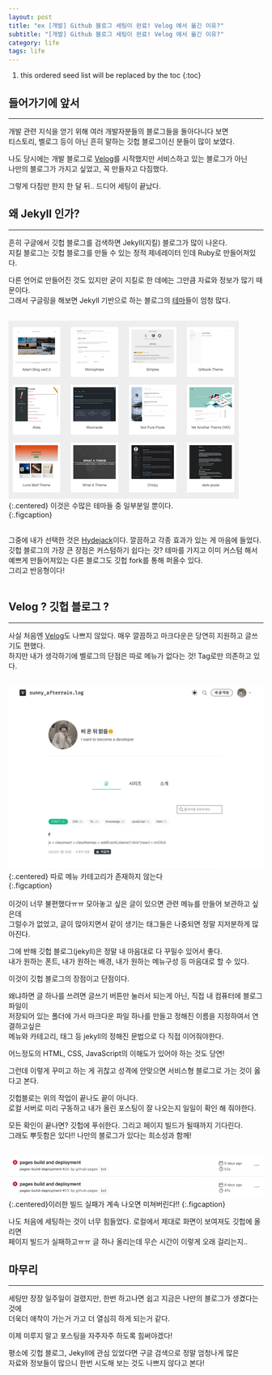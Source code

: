 ```yaml
---
layout: post
title: "ex [개발] Github 블로그 세팅이 완료! Velog 에서 옮긴 이유?"
subtitle: "[개발] Github 블로그 세팅이 완료! Velog 에서 옮긴 이유?"
category: life
tags: life
---
```


[테마]: http://jekyllthemes.org/
[velog]: https://velog.io/
[hydejack]: https://hydejack.com/

<!-- more -->

1. this ordered seed list will be replaced by the toc
   {:toc}

## 들어가기에 앞서

---

개발 관련 지식을 얻기 위해 여러 개발자분들의 블로그들을 돌아다니다 보면  
티스토리, 벨로그 등이 아닌 흔히 말하는 깃헙 블로그이신 분들이 많이 보였다.

나도 당시에는 개발 블로그로 [Velog]를 시작했지만 서비스하고 있는 블로그가 아닌  
나만의 블로그가 가지고 싶었고, 꼭 만들자고 다짐했다.

그렇게 다짐만 한지 한 달 뒤.. 드디어 세팅이 끝났다.
<br>

## 왜 Jekyll 인가?

---

흔히 구글에서 깃헙 블로그를 검색하면 Jekyll(지킬) 블로그가 많이 나온다.  
지킬 블로그는 깃헙 블로그를 만들 수 있는 정적 제네레이터 인데 Ruby로 만들어져있다.

다른 언어로 만들어진 것도 있지만 굳이 지킬로 한 데에는 그만큼 자료와 정보가 많기 때문이다.  
그래서 구글링을 해보면 Jekyll 기반으로 하는 블로그의 [테마]들이 엄청 많다.  
<br>

![theme](/assets/img/life/2022-02-17-life/2022-02-17-theme.png){:.centered} 이것은 수많은 테마들 중 일부분일 뿐이다.  
{:.figcaption}  
<br>

그중에 내가 선택한 것은 [Hydejack]이다. 깔끔하고 각종 효과가 있는 게 마음에 들었다.  
깃헙 블로그의 가장 큰 장점은 커스텀하기 쉽다는 것? 테마를 가지고 이미 커스텀 해서  
예쁘게 만들어져있는 다른 블로그도 깃헙 fork를 통해 퍼올수 있다.  
그리고 반응형이다!  
<br>

## Velog ? 깃헙 블로그 ?

---

사실 처음엔 [Velog]도 나쁘지 않았다. 매우 깔끔하고 마크다운은 당연히 지원하고 글쓰기도 편했다.  
하지만 내가 생각하기에 벨로그의 단점은 따로 메뉴가 없다는 것! Tag로만 의존하고 있다.  
<br>

![velog](/assets/img/life/2022-02-17-life/2022-02-17-velog.png){:.centered} 따로 메뉴 카테고리가 존재하지 않는다  
{:.figcaption}  
<br>
이것이 너무 불편했다ㅠㅠ 모아놓고 싶은 글이 있으면 관련 메뉴를 만들어 보관하고 싶은데  
그럴수가 없었고, 글이 많아지면서 같이 생기는 태그들은 나중되면 정말 지저분하게 많아진다.

그에 반해 깃헙 블로그(jekyll)은 정말 내 마음대로 다 꾸밀수 있어서 좋다.  
내가 원하는 폰트, 내가 원하는 배경, 내가 원하는 메뉴구성 등 마음대로 할 수 있다.

이것이 깃헙 블로그의 장점이고 단점이다.

왜냐하면 글 하나를 쓰려면 글쓰기 버튼만 눌러서 되는게 아닌, 직접 내 컴퓨터에 블로그 파일이  
저장되어 있는 폴더에 가서 마크다운 파일 하나를 만들고 정해진 이름을 지정하여서 연결하고싶은  
메뉴와 카테고리, 태그 등 jekyll의 정해진 문법으로 다 직접 이어줘야한다.

어느정도의 HTML, CSS, JavaScript의 이해도가 있어야 하는 것도 당연!

그런데 이렇게 꾸미고 하는 게 귀찮고 성격에 안맞으면 서비스형 블로그로 가는 것이 옳다고 본다.

깃헙블로는 위의 작업이 끝나도 끝이 아니다.  
로컬 서버로 미리 구동하고 내가 올린 포스팅이 잘 나오는지 일일이 확인 해 줘야한다.

모든 확인이 끝나면? 깃헙에 푸쉬한다. 그리고 페이지 빌드가 될때까지 기다린다.  
그래도 뿌듯함은 있다!! 나만의 블로그가 있다는 희소성과 함께!  
<br>

![error](/assets/img/life/2022-02-17-life/2022-02-17-error.png){:.centered}이러한 빌드 실패가 계속 나오면 미쳐버린다!!
{:.figcaption}

나도 처음에 세팅하는 것이 너무 힘들었다. 로컬에서 제대로 화면이 보여져도 깃헙에 올리면  
페이지 빌드가 실패하고ㅠㅠ 글 하나 올리는데 무슨 시간이 이렇게 오래 걸리는지..

## 마무리

---

세팅만 장장 일주일이 걸렸지만, 한번 하고나면 쉽고 지금은 나만의 블로그가 생겼다는 것에  
더욱더 애착이 가는거 가고 더 열심히 하게 되는거 같다.

이제 미루지 말고 포스팅을 자주자주 하도록 힘써야겠다!

평소에 깃헙 블로그, Jekyll에 관심 있었다면 구글 검색으로 정말 엄청나게 많은  
자료와 정보들이 많으니 한번 시도해 보는 것도 나쁘지 않다고 본다!
